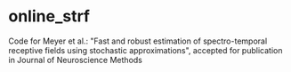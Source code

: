 # online_strf
Code for Meyer et al.: "Fast and robust estimation of spectro-temporal receptive fields using stochastic approximations", accepted for publication in Journal of Neuroscience Methods
